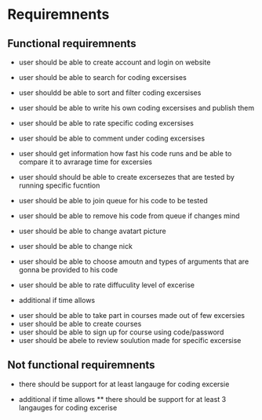 # Requiremnents

##  Functional requiremnents

* user should be able to create account and login on website
* user should be able to search for coding excersises
* user shouldd be able to sort and filter coding excersises
* user should be able to write his own coding excersises and publish them
* user should be able to rate specific coding excersises
* user should be able to comment under coding excersises
* user should get information how fast his code runs and be able to compare it to avrarage time for excersies 
* user should should be able to create excersezes that are tested by running specific fucntion
* user should be able to join queue for his code to be tested
* user should be able to remove his code from queue if changes mind
* user should be able to change avatart picture
* user should be able to change nick
* user should be able to choose amoutn and types of arguments that are gonna be provided to his code
* user should be able to rate diffuculity level of excerise

* additional if time allows
- user should be able to take part in courses made out of few excersies
- user should be able to create courses
- user should be able to sign up for course using code/password
- user should be abele to review soulution made for specific excersise 



##  Not functional requiremnents

* there should be support for at least langauge  for coding excersie

* additional if time allows
** there should be support for at least 3 langauges for coding excerise
